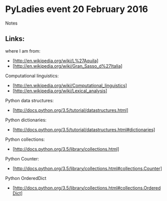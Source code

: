 # PyLadies event 20 February 2016

Notes

## Links:

where I am from:
* [http://en.wikipedia.org/wiki/L%27Aquila]
* [http://en.wikipedia.org/wiki/Gran_Sasso_d%27Italia]

Computational linguistics:
* [http://en.wikipedia.org/wiki/Computational_linguistics]
* [http://en.wikipedia.org/wiki/Lexical_analysis]

Python data structures:
* [http://docs.python.org/3.5/tutorial/datastructures.html]

Python dictionaries:
* [http://docs.python.org/3.5/tutorial/datastructures.html#dictionaries]

Python collections:
* [http://docs.python.org/3.5/library/collections.html]

Python Counter:
* [http://docs.python.org/3.5/library/collections.html#collections.Counter]

Python OrderedDict
* [http://docs.python.org/3.5/library/collections.html#collections.OrderedDict]
